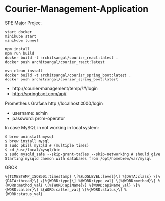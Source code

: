 # Courier-Management-Application
SPE Major Project

```
start docker
minikube start
minikube tunnel

npm install
npm run build
docker build -t architsangal/courier_react:latest .
docker push architsangal/courier_react:latest

mvn clean install
docker build -t architsangal/courier_spring_boot:latest .
docker push architsangal/courier_spring_boot:latest
```
- http://courier-management/temp/?#/login
- http://springboot.com/api/

Prometheus Grafana
http://localhost:3000/login
- username: admin
- password: prom-operator

In case MySQL in not working in local system:

```
$ brew uninstall mysql
$ brew install mysql
$ sudo pkill mysqld # (multiple times)
$ cd /usr/local/mysql/bin
$ sudo mysqld_safe --skip-grant-tables --skip-networking # should give Starting mysqld daemon with databases from /opt/homebrew/var/mysql
```

GROK
```
%{TIMESTAMP_ISO8601:timestamp} \[%{LOGLEVEL:level}\] %{DATA:class} \[%{DATA:thread}\] \[%{WORD:type}\] %{WORD:type_val} \[%{WORD:method}\] %{WORD:method_val} \[%{WORD:apiName}\] %{WORD:apiName_val} \[%{WORD:caller}\] %{WORD:caller_val} \[%{WORD:status}\] %{WORD:status_val}
```